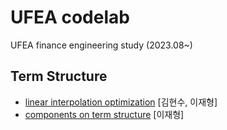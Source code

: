 # UFEA codelab
UFEA finance engineering study (2023.08~)

## Term Structure
- [linear interpolation optimization](https://github/jaealways/linear_interpolate_opt) [김현수, 이재형]
- [components on term structure](https://github.com/jaealways/components_on_term_structure) [이재형]
